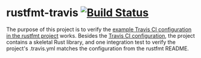 # rustfmt-travis [![Build Status](https://api.travis-ci.org/davidalber/rustfmt-travis.svg)](https://travis-ci.org/davidalber/rustfmt-travis)

The purpose of this project is to verify the [example Travis CI configuration in the rustfmt project](https://github.com/davidalber/rustfmt/tree/travis-config-badge#checking-style-on-a-ci-server) works. Besides the [Travis CI configuration](.travis.yml), the project contains a skeletal Rust library, and one integration test to verify the project's .travis.yml matches the configuration from the rustfmt README.
